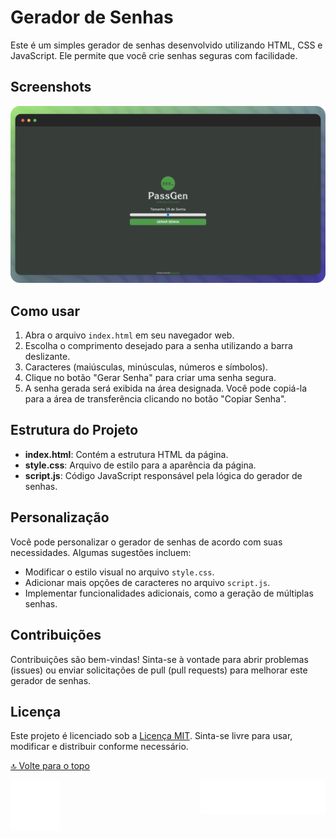 # Gerador de Senhas

Este é um simples gerador de senhas desenvolvido utilizando HTML, CSS e JavaScript. Ele permite que você crie senhas seguras com facilidade.

## Screenshots

![App Screenshot](./assets/2.png)

## Como usar

1. Abra o arquivo `index.html` em seu navegador web.
2. Escolha o comprimento desejado para a senha utilizando a barra deslizante.
3. Caracteres (maiúsculas, minúsculas, números e símbolos).
4. Clique no botão "Gerar Senha" para criar uma senha segura.
5. A senha gerada será exibida na área designada. Você pode copiá-la para a área de transferência clicando no botão "Copiar Senha".

## Estrutura do Projeto

- **index.html**: Contém a estrutura HTML da página.
- **style.css**: Arquivo de estilo para a aparência da página.
- **script.js**: Código JavaScript responsável pela lógica do gerador de senhas.

## Personalização

Você pode personalizar o gerador de senhas de acordo com suas necessidades. Algumas sugestões incluem:

- Modificar o estilo visual no arquivo `style.css`.
- Adicionar mais opções de caracteres no arquivo `script.js`.
- Implementar funcionalidades adicionais, como a geração de múltiplas senhas.

## Contribuições

Contribuições são bem-vindas! Sinta-se à vontade para abrir problemas (issues) ou enviar solicitações de pull (pull requests) para melhorar este gerador de senhas.

## Licença

Este projeto é licenciado sob a [Licença MIT](LICENSE). Sinta-se livre para usar, modificar e distribuir conforme necessário.

<a href="#top">🔝 Volte para o topo</a>

<div><img align="right" src="./assets/footer.gif" alt="signature" width="200"></div>
<div><img align="left" src="./assets/rate1_w.png" alt="like" width="80"></div>

